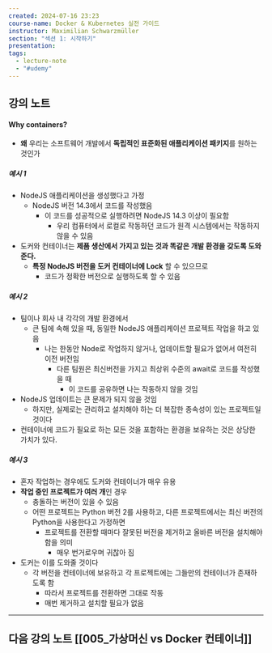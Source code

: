 ```yaml
---
created: 2024-07-16 23:23
course-name: Docker & Kubernetes 실전 가이드
instructor: Maximilian Schwarzmüller
section: "섹션 1: 시작하기"
presentation: 
tags:
  - lecture-note
  - "#udemy"
---
```

## 강의 노트
#### Why containers?
- **왜** 우리는 소프트웨어 개발에서 **독립적인 표준화된 애플리케이션 패키지**를 원하는 것인가
##### 예시 1
- NodeJS 애플리케이션을 생성했다고 가정
	- NodeJS 버전 14.3에서 코드를 작성했음
		- 이 코드를 성공적으로 실행하려면 NodeJS 14.3 이상이 필요함 
			- 우리 컴퓨터에서 로컬로 작동하던 코드가 원격 시스템에서는 작동하지 않을 수 있음
- 도커와 컨테이너는 **제품 생산에서 가지고 있는 것과 똑같은 개발 환경을 갖도록 도와준다.** 
	- **특정 NodeJS 버전을 도커 컨테이너에 Lock** 할 수 있으므로
		- 코드가 정확한 버전으로 실행하도록 할 수 있음

##### 예시 2
- 팀이나 회사 내 각각의 개발 환경에서
	- 큰 팀에 속해 있을 때, 동일한 NodeJS 애플리케이션 프로젝트 작업을 하고 있음
		- 나는 한동안 Node로 작업하지 않거나, 업데이트할 필요가 없어서 여전히 이전 버전임
			- 다른 팀원은 최신버전을 가지고 최상위 수준의 await로 코드를 작성했을 때
				- 이 코드를 공유하면 나는 작동하지 않을 것임
- NodeJS 업데이트는 큰 문제가 되지 않을 것임
	- 하지만, 실제로는 관리하고 설치해야 하는 더 복잡한 종속성이 있는 프로젝트일 것이다
- 컨테이너에 코드가 필요로 하는 모든 것을 포함하는 환경을 보유하는 것은 상당한 가치가 있다.

##### 예시 3
- 혼자 작업하는 경우에도 도커와 컨테이너가 매우 유용
- **작업 중인 프로젝트가 여러 개**인 경우
	- 충돌하는 버전이 있을 수 있음
	- 어떤 프로젝트는 Python 버전 2를 사용하고, 다른 프로젝트에서는 최신 버전의 Python을 사용한다고 가정하면
		- 프로젝트를 전환할 때마다 잘못된 버전을 제거하고 올바른 버전을 설치해야 함을 의미
			- 매우 번거로우며 귀찮아 짐
- 도커는 이를 도와줄 것이다
	- 각 버전을 컨테이너에 보유하고 각 프로젝트에는 그들만의 컨테이너가 존재하도록 함 
		- 따라서 프로젝트를 전환하면 그대로 작동 
		- 매번 제거하고 설치할 필요가 없음 
---
## 다음 강의 노트 [[005_가상머신 vs Docker 컨테이너]]
